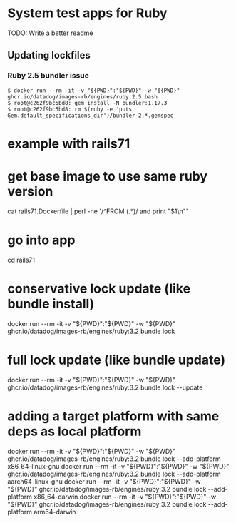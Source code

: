 # System test apps for Ruby

TODO: Write a better readme

## Updating lockfiles

### Ruby 2.5 bundler issue

``` text
$ docker run --rm -it -v "${PWD}":"${PWD}" -w "${PWD}" ghcr.io/datadog/images-rb/engines/ruby:2.5 bash
$ root@c262f9bc5bd8: gem install -N bundler:1.17.3
$ root@c262f9bc5bd8: rm $(ruby -e 'puts Gem.default_specifications_dir')/bundler-2.*.gemspec
```

# example with rails71

# get base image to use same ruby version
cat rails71.Dockerfile | perl -ne '/^FROM (.*)/ and print "$1\n"'

# go into app
cd rails71

# conservative lock update (like bundle install)
docker run --rm -it -v "${PWD}":"${PWD}" -w "${PWD}" ghcr.io/datadog/images-rb/engines/ruby:3.2 bundle lock

# full lock update (like bundle update)
docker run --rm -it -v "${PWD}":"${PWD}" -w "${PWD}" ghcr.io/datadog/images-rb/engines/ruby:3.2 bundle lock --update

# adding a target platform with same deps as local platform
docker run --rm -it -v "${PWD}":"${PWD}" -w "${PWD}" ghcr.io/datadog/images-rb/engines/ruby:3.2 bundle lock --add-platform x86_64-linux-gnu
docker run --rm -it -v "${PWD}":"${PWD}" -w "${PWD}" ghcr.io/datadog/images-rb/engines/ruby:3.2 bundle lock --add-platform aarch64-linux-gnu
docker run --rm -it -v "${PWD}":"${PWD}" -w "${PWD}" ghcr.io/datadog/images-rb/engines/ruby:3.2 bundle lock --add-platform x86_64-darwin
docker run --rm -it -v "${PWD}":"${PWD}" -w "${PWD}" ghcr.io/datadog/images-rb/engines/ruby:3.2 bundle lock --add-platform arm64-darwin
```
